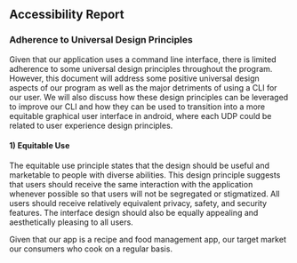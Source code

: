 ## Accessibility Report

### Adherence to Universal Design Principles
Given that our application uses a command line interface, there is limited adherence
to some universal design principles throughout the program. However, this document will address some positive 
universal design aspects of our program as well as the major detriments
of using a CLI for our user. We will also discuss how these design principles can be  leveraged to improve our CLI
and how they can be used to transition into a more equitable graphical user interface in android, where each UDP could be 
related to user experience design principles.

#### 1) Equitable Use

The equitable use principle states that the design should be useful and marketable to people with diverse abilities. 
This design principle suggests that users should receive the same interaction with the application whenever possible so
that users will not be segregated or stigmatized. All users should receive relatively equivalent privacy, safety, and security
features. The interface design should also be equally appealing and aesthetically pleasing to all users. 

Given that our app is a recipe and food management app, our target market our consumers who cook on a regular basis.


